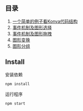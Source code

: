 ## 目录

1. [一个简单的例子看Konva代码结构](./1.一个简单例子看Konva代码结构)
2. [事件机制及图形选择](./2.事件机制及图形选择)
3. [事件机制及图形拖拽](./3.事件机制及图形拖拽)
4. [图形变换](./4.图形变换)
5. [图形分组](./5.图形分组)

## Install

安装依赖

```bash
npm install
```

运行程序

```bash
npm start
```
